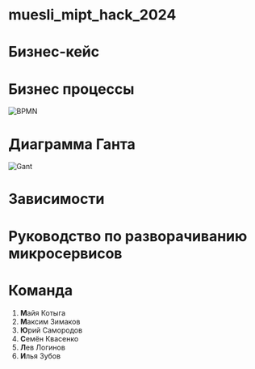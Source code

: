 # muesli_mipt_hack_2024

# Бизнес-кейс

# Бизнес процессы
![BPMN]()

# Диаграмма Ганта
![Gant]()

# Зависимости

# Руководство по разворачиванию микросервисов

# Команда

1. **М**айя Котыга
2. **М**аксим Зимаков
3. **Ю**рий Самородов
4. **С**емён Квасенко
5. **Л**ев Логинов
6. **И**лья Зубов